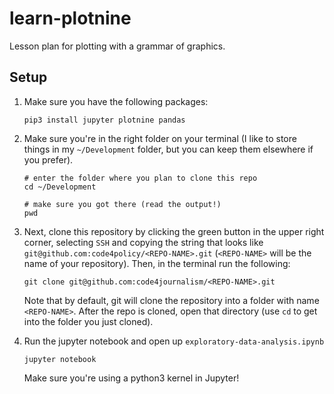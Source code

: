 # learn-plotnine

Lesson plan for plotting with a grammar of graphics.

## Setup

1. Make sure you have the following packages:
		
	```shell
	pip3 install jupyter plotnine pandas
	```

2. Make sure you're in the right folder on your terminal (I like to store things in my `~/Development` folder, but you can keep them elsewhere if you prefer).
	
	```shell
	# enter the folder where you plan to clone this repo
	cd ~/Development
	
	# make sure you got there (read the output!)
	pwd
	```

3. Next, clone this repository by clicking the green button in the upper right corner, selecting `SSH` and copying the string that looks like `git@github.com:code4policy/<REPO-NAME>.git` (`<REPO-NAME>` will be the name of your repository). Then, in the terminal run the following:
	
	```shell
	git clone git@github.com:code4journalism/<REPO-NAME>.git
	```

	Note that by default, git will clone the repository into a folder with name `<REPO-NAME>`. After the repo is cloned, open that directory (use `cd` to get into the folder you just cloned).

4. Run the jupyter notebook and open up `exploratory-data-analysis.ipynb`

	```shell
	jupyter notebook
	```

	Make sure you're using a python3 kernel in Jupyter!
